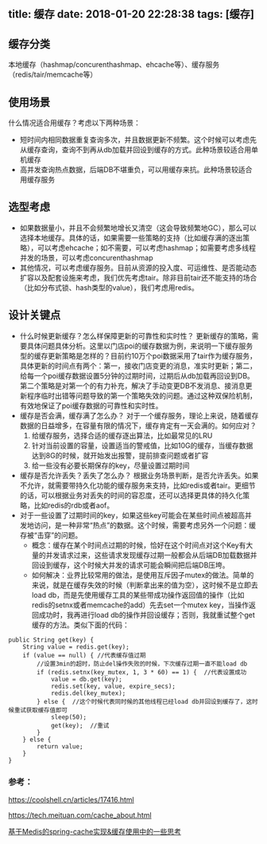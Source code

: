 title: 缓存
date: 2018-01-20 22:28:38
tags: [缓存]
---
## 缓存分类
本地缓存（hashmap/concurenthashmap、ehcache等）、缓存服务（redis/tair/memcache等）
## 使用场景
什么情况适合用缓存？考虑以下两种场景：

+ 短时间内相同数据重复查询多次，并且数据更新不频繁。这个时候可以考虑先从缓存查询，查询不到再从db加载并回设到缓存的方式。此种场景较适合用单机缓存
+ 高并发查询热点数据，后端DB不堪重负，可以用缓存来抗。此种场景较适合用缓存服务

## 选型考虑
+ 如果数据量小，并且不会频繁地增长又清空（这会导致频繁地GC），那么可以选择本地缓存。具体的话，如果需要一些策略的支持（比如缓存满的逐出策略），可以考虑ehcache；如不需要，可以考虑hashmap；如需要考虑多线程并发的场景，可以考虑concurenthashmap
+ 其他情况，可以考虑缓存服务。目前从资源的投入度、可运维性、是否能动态扩容以及配套设施来考虑，我们优先考虑tair。除非目前tair还不能支持的场合（比如分布式锁、hash类型的value），我们考虑用redis。

## 设计关键点
+ 什么时候更新缓存？怎么样保障更新的可靠性和实时性？
更新缓存的策略，需要具体问题具体分析。这里以门店poi的缓存数据为例，来说明一下缓存服务型的缓存更新策略是怎样的？目前约10万个poi数据采用了tair作为缓存服务，具体更新的时间点有两个：第一，接收门店变更的消息，准实时更新；第二，给每一个poi缓存数据设置5分钟的过期时间，过期后从db加载再回设到DB。第二个策略是对第一个的有力补充，解决了手动变更DB不发消息、接消息更新程序临时出错等问题导致的第一个策略失效的问题。通过这种双保险机制，有效地保证了poi缓存数据的可靠性和实时性。
+ 缓存是否会满，缓存满了怎么办？
对于一个缓存服务，理论上来说，随着缓存数据的日益增多，在容量有限的情况下，缓存肯定有一天会满的。如何应对？
	1. 给缓存服务，选择合适的缓存逐出算法，比如最常见的LRU
	2. 针对当前设置的容量，设置适当的警戒值，比如10G的缓存，当缓存数据达到8G的时候，就开始发出报警，提前排查问题或者扩容
	3. 给一些没有必要长期保存的key，尽量设置过期时间
+ 缓存是否允许丢失？丢失了怎么办？
根据业务场景判断，是否允许丢失。如果不允许，就需要带持久化功能的缓存服务来支持，比如redis或者tair。更细节的话，可以根据业务对丢失的时间的容忍度，还可以选择更具体的持久化策略，比如redis的rdb或者aof。
+ 对于一些设置了过期时间的key，如果这些key可能会在某些时间点被超高并发地访问，是一种非常“热点”的数据。这个时候，需要考虑另外一个问题：缓存被“击穿”的问题。
	+ 概念：缓存在某个时间点过期的时候，恰好在这个时间点对这个Key有大量的并发请求过来，这些请求发现缓存过期一般都会从后端DB加载数据并回设到缓存，这个时候大并发的请求可能会瞬间把后端DB压垮。
	+ 如何解决：业界比较常用的做法，是使用互斥因子mutex的做法。简单的来说，就是在缓存失效的时候（判断拿出来的值为空），这时候不是立即去load db，而是先使用缓存工具的某些带成功操作返回值的操作（比如redis的setnx或者memcache的add）先去set一个mutex key，当操作返回成功时，我再进行load db的操作并回设缓存；否则，我就重试整个get缓存的方法。类似下面的代码：
```
public String get(key) {
    String value = redis.get(key);
    if (value == null) { //代表缓存值过期
        //设置3min的超时，防止del操作失败的时候，下次缓存过期一直不能load db
        if (redis.setnx(key_mutex, 1, 3 * 60) == 1) {  //代表设置成功
            value = db.get(key);
            redis.set(key, value, expire_secs);
            redis.del(key_mutex);
        } else {  //这个时候代表同时候的其他线程已经load db并回设到缓存了，这时候重试获取缓存值即可
            sleep(50);
            get(key);  //重试
        }
    } else {
        return value;      
    }
}
```

### 参考：

<https://coolshell.cn/articles/17416.html>

<https://tech.meituan.com/cache_about.html>

[基于Medis的spring-cache实现&缓存使用中的一些思考](https://wiki.sankuai.com/pages/viewpage.action?pageId=88695712)
